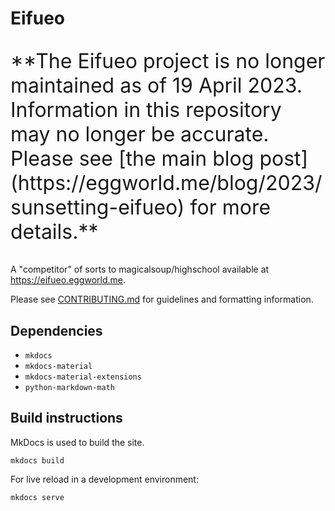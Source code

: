 # Eifueo

<p style="font-size: 2rem">
**The Eifueo project is no longer maintained
as of 19 April 2023. Information in this repository may no longer be accurate.
Please see [the main blog post](https://eggworld.me/blog/2023/sunsetting-eifueo) for more details.**
</p>

A "competitor" of sorts to magicalsoup/highschool available at https://eifueo.eggworld.me.

Please see [CONTRIBUTING.md](CONTRIBUTING.md) for guidelines and formatting information.

## Dependencies

 - `mkdocs`
 - `mkdocs-material`
 - `mkdocs-material-extensions`
 - `python-markdown-math`

## Build instructions

MkDocs is used to build the site.

```
mkdocs build
```

For live reload in a development environment:

```
mkdocs serve
```
